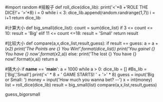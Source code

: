 #import random
#摇骰子
def roll_dice(dice_lib):
    print('<'*8 +'ROLE THE DICE!'+ '>'*8)
    i = 0
    while i < 3:
        dice_lib.append(random.randrange(1,7))
        i = i+1
    return dice_lib

#计算大小
def big_small(dice_list):
    count = sum(dice_list)
    if 3 <= count <= 10:
        result = 'Big'
    elif 11 <= count <=18:
        result = 'Small'
    return result

#比较大小
def compare(a,x,dice_list,result,guess):
    if result == guess:
        a = a + (x*2)
        print('The Points are {} You Win!'.format(dice_list))
        print('You gainel {} You have {} now'.format(x*2,a))
    else:
        print('The lost {} You have {} now!'.format(x,a))
    return a

#猜大小
if __name__ == '__main__':
    a = 1000
    while a > 0:
        dice_lib = []
    #Bs_lib =['Big','Small']
        print('<' * 8 + '   GAME STARTS!   ' + '>' * 8)
        guess = input('Big or Small: ')
        money = input('How much you wanna bet? --')
        x = int(money)
        list = roll_dice(dice_lib)
        result = big_small(list)
        compare(a,x,list,result,guess)



 guess_bigorsmall
